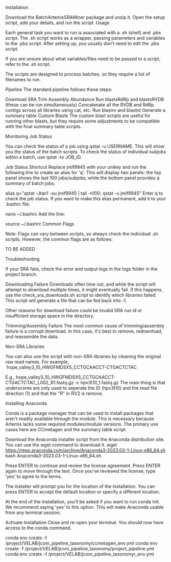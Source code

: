 Installation

Download the BatchArtemisSRAMiner package and unzip it.
Open the setup script, add your details, and run the script.
Usage

Each general task you want to run is associated with a .sh (shell) and .pbs script. The .sh script works as a wrapper, passing parameters and variables to the .pbs script. After setting up, you usually don't need to edit the .pbs script.

If you are unsure about what variables/files need to be passed to a script, refer to the .sh script.

The scripts are designed to process batches, so they require a list of filenames to run.

Pipeline
The standard pipeline follows these steps:

Download SRA
Trim Assembly Abundance
Run blastxRdRp and blastxRVDB (these can be run simultaneously)
Concatenate all the RVDB and RdRp contigs across all libraries using cat, etc.
Run blastnr and blastnt
Generate a summary table
Custom Blasts
The custom blast scripts are useful for running other blasts, but they require some adjustments to be compatible with the final summary table scripts.

Monitoring Job Status

You can check the status of a job using qstat -u USERNAME. This will show you the status of the batch scripts. To check the status of individual subjobs within a batch, use qstat -tx JOB_ID.

Job Status Shortcut
Replace jmif9945 with your unikey and run the following line to create an alias for 'q'. This will display two panels: the top panel shows the last 100 jobs/subjobs, while the bottom panel provides a summary of batch jobs:

alias q="qstat -Jtan1 -xu jmif9945 | tail -n100; qstat -u jmif9945"
Enter q to check the job status. If you want to make this alias permanent, add it to your .bashrc file:

nano ~/.bashrc
Add the line:

source ~/.bashrc
Common Flags

Note: Flags can vary between scripts, so always check the individual .sh scripts. However, the common flags are as follows:

TO BE ADDED

Troubleshooting

If your SRA fails, check the error and output logs in the logs folder in the project branch.


Downloading Failure
Downloads often time out, and while the script will attempt to download multiple times, it might eventually fail. If this happens, use the check_sra_downloads.sh script to identify which libraries failed. This script will generate a file that can be fed back into -f.

Other reasons for download failure could be invalid SRA run id or insufficient storage space in the directory.

Trimming/Assembly Failure
The most common cause of trimming/assembly failure is a corrupt download. In this case, it's best to remove, redownload, and reassemble the data.

Non-SRA Libraries

You can also use the script with non-SRA libraries by cleaning the original raw read names. For example, `hope_valley3_10_HWGFMDSX5_CCTGCAACCT-CTGACTCTAC

E.g., hope_valley3_10_HWGFMDSX5_CCTGCAACCT-CTGACTCTAC_L002_R1.fastq.gz -> hpv3t10_1.fastq.gz
The main thing is that underscores are only used to seperate the ID (hpv3t10) and the read file direction (1) and that the "R" in R1/2 is remove. 


Installing Anaconda

Conda is a package manager that can be used to install packages that aren't readily available through the module. This is necessary because Artemis lacks some required modules/module versions. The primary use cases here are CCmetagen and the summary table script.

Download the Anaconda installer script from the Anaconda distribution site. You can use the wget command to download it.
wget https://repo.anaconda.com/archive/Anaconda3-2023.03-1-Linux-x86_64.sh
bash Anaconda3-2023.03-1-Linux-x86_64.sh


Press ENTER to continue and review the license agreement. Press ENTER again to move through the text. Once you've reviewed the license, type 'yes' to agree to the terms.

The installer will prompt you for the location of the installation. You can press ENTER to accept the default location or specify a different location.

At the end of the installation, you'll be asked if you want to run conda init. We recommend saying 'yes' to this option. This will make Anaconda usable from any terminal session.

Activate Installation
Close and re-open your terminal. You should now have access to the conda command.

conda env create -f /project/VELAB/jcom_pipeline_taxonomy/ccmetagen_env.yml
conda env create -f /project/VELAB/jcom_pipeline_taxonomy/project_pipeline.yml
conda env create -f /project/VELAB/jcom_pipeline_taxonomyr_env.yml